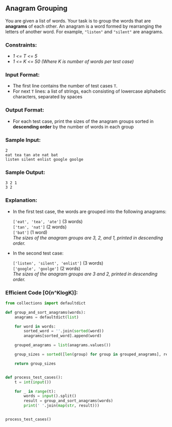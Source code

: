 ## **Anagram Grouping**

You are given a list of words. Your task is to group the words that are **anagrams** of each other. An anagram is a word formed by rearranging the letters of another word. For example, `"listen"` and `"silent"` are anagrams.


### **Constraints:**
- _1 <= T <= 5_
- _1 <= K <= 50 (Where K is number of words per test case)_


### **Input Format:**
- The first line contains the number of test cases `T`.
- For next `T` lines: a list of strings, each consisting of lowercase alphabetic characters, separated by spaces


### **Output Format:**
- For each test case, print the sizes of the anagram groups sorted in **descending order** by the number of words in each group

### **Sample Input:**
```
2
eat tea tan ate nat bat
listen silent enlist google goolge

```

### **Sample Output:**
```
3 2 1
3 2

```

### **Explanation:**

- In the first test case, the words are grouped into the following anagrams:

  `['eat', 'tea', 'ate']` (3 words) \
  `['tan', 'nat']` (2 words) \
  `['bat']` (1 word) \
   _The sizes of the anagram groups are 3, 2, and 1, printed in descending order._

- In the second test case:

  `['listen', 'silent', 'enlist']` (3 words) \
  `['google', 'goolge']` (2 words) \
   _The sizes of the anagram groups are 3 and 2, printed in descending order._




### **Efficient Code [O(n^KlogK)]:**

```python
from collections import defaultdict

def group_and_sort_anagrams(words):
    anagrams = defaultdict(list)

    for word in words:
        sorted_word = ''.join(sorted(word))
        anagrams[sorted_word].append(word)

    grouped_anagrams = list(anagrams.values())

    group_sizes = sorted([len(group) for group in grouped_anagrams], reverse=True)

    return group_sizes


def process_test_cases():
    t = int(input())

    for _ in range(t):
        words = input().split()
        result = group_and_sort_anagrams(words)
        print(' '.join(map(str, result)))


process_test_cases()


```
